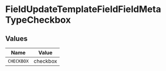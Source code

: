 # FieldUpdateTemplateFieldFieldMetaTypeCheckbox


## Values

| Name       | Value      |
| ---------- | ---------- |
| `CHECKBOX` | checkbox   |